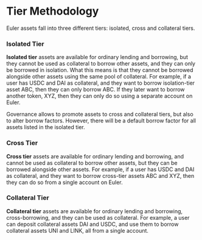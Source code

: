 # Tier Methodology

Euler assets fall into three different tiers: isolated, cross and collateral tiers. 

### **Isolated Tier**

**Isolated tier** assets are available for ordinary lending and borrowing, but they cannot be used as collateral to borrow other assets, and they can only be borrowed in isolation. What this means is that they cannot be borrowed alongside other assets using the same pool of collateral. For example, if a user has USDC and DAI as collateral, and they want to borrow isolation-tier asset ABC, then they can only borrow ABC. If they later want to borrow another token, XYZ, then they can only do so using a separate account on Euler.

Governance allows to promote assets to cross and collateral tiers, but also to alter borrow factors. However, there will be a default borrow factor for all assets listed in the isolated tier.

### **Cross Tier**

**Cross tier** assets are available for ordinary lending and borrowing, and cannot be used as collateral to borrow other assets, but they can be borrowed alongside other assets. For example, if a user has USDC and DAI as collateral, and they want to borrow cross-tier assets ABC and XYZ, then they can do so from a single account on Euler.

### Collateral Tier

**Collateral tier** assets are available for ordinary lending and borrowing, cross-borrowing, and they can be used as collateral. For example, a user can deposit collateral assets DAI and USDC, and use them to borrow collateral assets UNI and LINK, all from a single account.   


